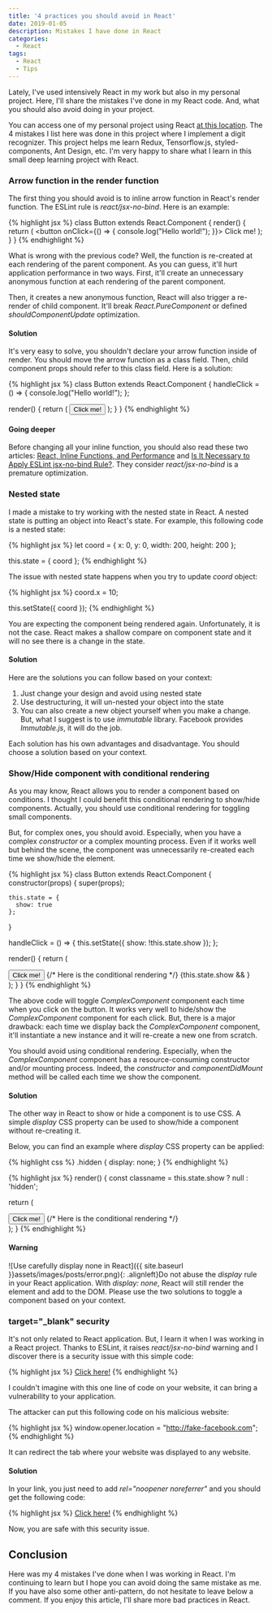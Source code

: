 ```yaml
---
title: '4 practices you should avoid in React'
date: 2019-01-05
description: Mistakes I have done in React
categories:
  - React
tags:
  - React
  - Tips
---
```

Lately, I've used intensively React in my work but also in my personal project. Here, I'll share the mistakes I've done in my React code. And, what you should also avoid doing in your project.

You can access one of my personal project using React [at this location](https://github.com/ixartz/handwritten-digit-recognition-tensorflowjs). The 4 mistakes I list here was done in this project where I implement a digit recognizer. This project helps me learn Redux, Tensorflow.js, styled-components, Ant Design, etc. I'm very happy to share what I learn in this small deep learning project with React.

### Arrow function in the render function

The first thing you should avoid is to inline arrow function in React's render function. The ESLint rule is *react/jsx-no-bind*. Here is an example:

{% highlight jsx %}
class Button extends React.Component {
  render() {
    return (
      <button onClick={() => { console.log("Hello world!"); }}>
        Click me!
      </button>
    );
  }
}
{% endhighlight %}

What is wrong with the previous code? Well, the function is re-created at each rendering of the parent component. As you can guess, it'll hurt application performance in two ways. First, it'll create an unnecessary anonymous function at each rendering of the parent component.

Then, it creates a new anonymous function, React will also trigger a re-render of child component. It'll break *React.PureComponent* or defined *shouldComponentUpdate* optimization.

#### Solution

It's very easy to solve, you shouldn't declare your arrow function inside of render. You should move the arrow function as a class field. Then, child component props should refer to this class field. Here is a solution:

{% highlight jsx %}
class Button extends React.Component {
  handleClick = () => {
    console.log("Hello world!");
  };

  render() {
    return (
      <button onClick={this.handleClick}>
        Click me!
      </button>
    );
  }
}
{% endhighlight %}

#### Going deeper

Before changing all your inline function, you should also read these two articles: [React, Inline Functions, and Performance](https://cdb.reacttraining.com/react-inline-functions-and-performance-bdff784f5578) and [Is It Necessary to Apply ESLint jsx-no-bind Rule?](http://shzhangji.com/blog/2018/09/13/is-it-necessary-to-apply-eslint-jsx-no-bind-rule/). They consider *react/jsx-no-bind* is a premature optimization.

### Nested state

I made a mistake to try working with the nested state in React. A nested state is putting an object into React's state. For example, this following code is a nested state:

{% highlight jsx %}
let coord = {
  x: 0,
  y: 0,
  width: 200,
  height: 200
};

this.state = {
  coord
};
{% endhighlight %}

The issue with nested state happens when you try to update *coord* object:

{% highlight jsx %}
coord.x = 10;

this.setState({
  coord
});
{% endhighlight %}

You are expecting the component being rendered again. Unfortunately, it is not the case. React makes a shallow compare on component state and it will no see there is a change in the state.

#### Solution

Here are the solutions you can follow based on your context:

1. Just change your design and avoid using nested state
2. Use destructuring, it will un-nested your object into the state
3. You can also create a new object yourself when you make a change. But, what I suggest is to use *immutable* library. Facebook provides *Immutable.js*, it will do the job.

Each solution has his own advantages and disadvantage. You should choose a solution based on your context.

### Show/Hide component with conditional rendering

As you may know, React allows you to render a component based on conditions. I thought I could benefit this conditional rendering to show/hide components. Actually, you should use conditional rendering for toggling small components.

But, for complex ones, you should avoid. Especially, when you have a complex *constructor* or a complex mounting process. Even if it works well but behind the scene, the component was unnecessarily re-created each time we show/hide the element.

{% highlight jsx %}
class Button extends React.Component {
  constructor(props) {
    super(props);

    this.state = {
      show: true
    };
  }

  handleClick = () => {
    this.setState({
      show: !this.state.show
    });
  };

  render() {
    return (
      <div>
        <button onClick={this.handleClick}>
          Click me!
        </button>
        {/* Here is the conditional rendering */}
        {this.state.show && <ComplexComponent />}
      </div>
    );
  }
}
{% endhighlight %}

The above code will toggle *ComplexComponent* component each time when you click on the button. It works very well to hide/show the *ComplexComponent* component for each click. But, there is a major drawback: each time we display back the *ComplexComponent* component, it'll instantiate a new instance and it will re-create a new one from scratch.

You should avoid using conditional rendering. Especially, when the *ComplexComponent* component has a resource-consuming constructor and/or mounting process. Indeed, the *constructor* and *componentDidMount* method will be called each time we show the component.

#### Solution

The other way in React to show or hide a component is to use CSS. A simple *display* CSS property can be used to show/hide a component without re-creating it.

Below, you can find an example where *display* CSS property can be applied:

{% highlight css %}
.hidden {
  display: none;
}
{% endhighlight %}

{% highlight jsx %}
render() {
  const classname = this.state.show ? null : 'hidden';

  return (
    <div>
      <button onClick={this.handleClick}>
        Click me!
      </button>
      {/* Here is the conditional rendering */}
      <ComplexComponent className={classname} />
    </div>
  );
}
{% endhighlight %}

#### Warning

![Use carefully display none in React]({{ site.baseurl }}assets/images/posts/error.png){: .alignleft}Do not abuse the *display* rule in your React application. With *display: none*, React will still render the element and add to the DOM. Please use the two solutions to toggle a component based on your context.

### target="_blank" security

It's not only related to React application. But, I learn it when I was working in a React project. Thanks to ESLint, it raises *react/jsx-no-bind* warning and I discover there is a security issue with this simple code:

{% highlight jsx %}
<a href="http://malicious-website.com" target="_blank">Click here!</a>
{% endhighlight %}

I couldn't imagine with this one line of code on your website, it can bring a vulnerability to your application.

The attacker can put this following code on his malicious website:

{% highlight jsx %}
window.opener.location = "http://fake-facebook.com";
{% endhighlight %}

It can redirect the tab where your website was displayed to any website.

#### Solution

In your link, you just need to add *rel="noopener noreferrer"* and you should get the following code:

{% highlight jsx %}
<a href="http://malicious-website.com" target="_blank" rel="noopener noreferrer">Click here!</a>
{% endhighlight %}

Now, you are safe with this security issue.

## Conclusion

Here was my 4 mistakes I've done when I was working in React. I'm continuing to learn but I hope you can avoid doing the same mistake as me. If you have also some other anti-pattern, do not hesitate to leave below a comment. If you enjoy this article, I'll share more bad practices in React.
